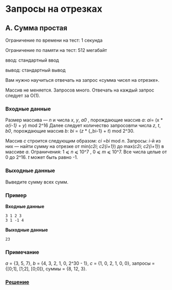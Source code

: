 # Запросы на отрезках

## A. Сумма простая

Ограничение по времени на тест: 1 секунда

Ограничение по памяти на тест: 512 мегабайт

ввод: стандартный ввод

вывод: стандартный вывод

Вам нужно научиться отвечать на запрос «сумма чисел на отрезке».

Массив не меняется. Запросов много. Отвечать на каждый запрос следует за O(1).

### Входные данные

Размер массива — _n_ и числа _x_, _y_, _a0_ , порождающие массив _a_: _ai_= (x * _a{i-1}_ + _y_) mod 2^16
Далее следует количество запросовmи числа _z_, _t_, _b0_, порождающие массив _b_: _bi_ = (_z_ * {_bi-1} + _t_) mod
2^30.

Массив _c_ строится следующим образом: _ci_ =_bi_ mod _n_.
Запросы: _i_-й из них — найти сумму на отрезке от min(_c2i_; _c2{i+1}_) до max(_c2i_; _c2{i+1}_) в массиве _a_.
Ограничения: 1 ⩽ _n_ ⩽ 10^7 , 0 ⩽ _m_ ⩽ 10^7. Все числа целые от 0 до 2^16. _t_ может быть равно -1.

### Выходные данные

Выведите сумму всех сумм.

### Пример

**Входные данные**
```
3 1 2 3
3 1 -1 4
```

**Выходные данные**
```
23 
```

### Примечание
_a_ = {3, 5, 7}, _b_ = {4, 3, 2, 1, 0, 2^30 - 1}, _c_ = {1, 0, 2, 1, 0, 0},
запросы = {[0;1], [1;2], [0;0]}, суммы = {8, 12, 3}.

### [Решение](taskA.py)
